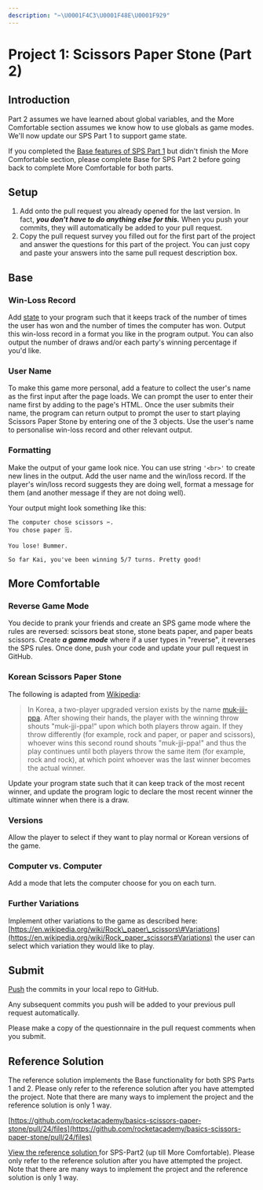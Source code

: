 ```yaml
---
description: "✂️\U0001F4C3\U0001F48E\U0001F929"
---
```


# Project 1: Scissors Paper Stone \(Part 2\)

## Introduction

Part 2 assumes we have learned about global variables, and the More Comfortable section assumes we know how to use globals as game modes. We'll now update our SPS Part 1 to support game state.

If you completed the [Base features of SPS Part 1](project-1-scissors-paper-stone-part-1.md#base) but didn't finish the More Comfortable section, please complete Base for SPS Part 2 before going back to complete More Comfortable for both parts.

## Setup

1. Add onto the pull request you already opened for the last version. In fact, _**you don't have to do anything else for this.**_ When you push your commits, they will automatically be added to your pull request.
2. Copy the pull request survey you filled out for the first part of the project and answer the questions for this part of the project. You can just copy and paste your answers into the same pull request description box.

## Base

### Win-Loss Record

Add [state](../../8-managing-state-and-input-validation/8.1-program-lifecycle-and-state.md) to your program such that it keeps track of the number of times the user has won and the number of times the computer has won. Output this win-loss record in a format you like in the program output. You can also output the number of draws and/or each party's winning percentage if you'd like.

### User Name

To make this game more personal, add a feature to collect the user's name as the first input after the page loads. We can prompt the user to enter their name first by adding to the page's HTML. Once the user submits their name, the program can return output to prompt the user to start playing Scissors Paper Stone by entering one of the 3 objects. Use the user's name to personalise win-loss record and other relevant output.

### Formatting

Make the output of your game look nice. You can use string `'<br>'` to create new lines in the output. Add the user name and the win/loss record. If the player's win/loss record suggests they are doing well, format a message for them \(and another message if they are not doing well\).

Your output might look something like this:

```text
The computer chose scissors ✂️.
You chose paper 🗒.

You lose! Bummer.

So far Kai, you've been winning 5/7 turns. Pretty good!
```

## More Comfortable

### Reverse Game Mode

You decide to prank your friends and create an SPS game mode where the rules are reversed: scissors beat stone, stone beats paper, and paper beats scissors. Create _**a game mode**_ where if a user types in "reverse", it reverses the SPS rules. Once done, push your code and update your pull request in GitHub.

### Korean Scissors Paper Stone

The following is adapted from [Wikipedia](https://en.wikipedia.org/wiki/Rock_paper_scissors#Adapted_rules):

> In Korea, a two-player upgraded version exists by the name [muk-jji-ppa](https://en.wikipedia.org/wiki/Muk-jji-ppa). After showing their hands, the player with the winning throw shouts "muk-jji-ppa!" upon which both players throw again. If they throw differently \(for example, rock and paper, or paper and scissors\), whoever wins this second round shouts "muk-jji-ppa!" and thus the play continues until both players throw the same item \(for example, rock and rock\), at which point whoever was the last winner becomes the actual winner.

Update your program state such that it can keep track of the most recent winner, and update the program logic to declare the most recent winner the ultimate winner when there is a draw.

### Versions

Allow the player to select if they want to play normal or Korean versions of the game.

### Computer vs. Computer

Add a mode that lets the computer choose for you on each turn.

### Further Variations

Implement other variations to the game as described here: [https://en.wikipedia.org/wiki/Rock\_paper\_scissors\#Variations](https://en.wikipedia.org/wiki/Rock_paper_scissors#Variations) the user can select which variation they would like to play.

## Submit

[Push](../../7-github/7.1-github-fork-and-pull-request.md#git-push) the commits in your local repo to GitHub.

Any subsequent commits you push will be added to your previous pull request automatically.

Please make a copy of the questionnaire in the pull request comments when you submit.

## Reference Solution

The reference solution implements the Base functionality for both SPS Parts 1 and 2. Please only refer to the reference solution after you have attempted the project. Note that there are many ways to implement the project and the reference solution is only 1 way.

[https://github.com/rocketacademy/basics-scissors-paper-stone/pull/24/files](https://github.com/rocketacademy/basics-scissors-paper-stone/pull/24/files)

[View the reference solution ](https://github.com/rocketacademy/basics-scissors-paper-stone/tree/part2-inclMoreComfortable)for SPS-Part2 \(up till More Comfortable\). Please only refer to the reference solution after you have attempted the project. Note that there are many ways to implement the project and the reference solution is only 1 way.

